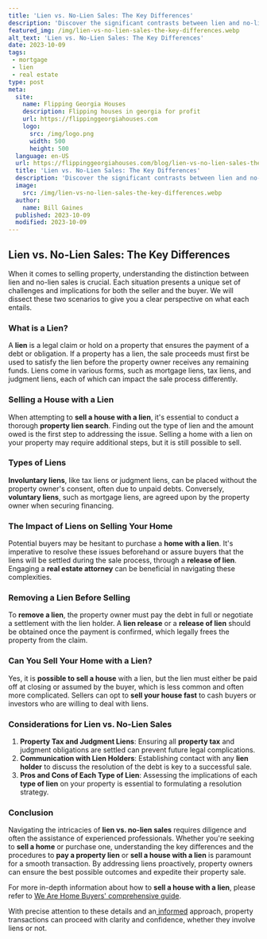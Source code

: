 ```yaml
---
title: 'Lien vs. No-Lien Sales: The Key Differences'
description: 'Discover the significant contrasts between lien and no-lien sales, and satisfy your curious mind with insights into their key differences.'
featured_img: /img/lien-vs-no-lien-sales-the-key-differences.webp
alt_text: 'Lien vs. No-Lien Sales: The Key Differences'
date: 2023-10-09
tags:
 - mortgage
 - lien
 - real estate
type: post
meta:
  site:
    name: Flipping Georgia Houses
    description: Flipping houses in georgia for profit
    url: https://flippinggeorgiahouses.com
    logo:
      src: /img/logo.png
      width: 500
      height: 500
  language: en-US
  url: https://flippinggeorgiahouses.com/blog/lien-vs-no-lien-sales-the-key-differences
  title: 'Lien vs. No-Lien Sales: The Key Differences'
  description: 'Discover the significant contrasts between lien and no-lien sales, and satisfy your curious mind with insights into their key differences.'
  image:
    src: /img/lien-vs-no-lien-sales-the-key-differences.webp
  author:
    name: Bill Gaines
  published: 2023-10-09
  modified: 2023-10-09
---
```



## Lien vs. No-Lien Sales: The Key Differences

When it comes to selling property, understanding the distinction between lien and no-lien sales is crucial. Each situation presents a unique set of challenges and implications for both the seller and the buyer. We will dissect these two scenarios to give you a clear perspective on what each entails.

### What is a Lien?

A **lien** is a legal claim or hold on a property that ensures the payment of a debt or obligation. If a property has a lien, the sale proceeds must first be used to satisfy the lien before the property owner receives any remaining funds. Liens come in various forms, such as mortgage liens, tax liens, and judgment liens, each of which can impact the sale process differently.

### Selling a House with a Lien

When attempting to **sell a house with a lien**, it's essential to conduct a thorough **property lien search**. Finding out the type of lien and the amount owed is the first step to addressing the issue. Selling a home with a lien on your property may require additional steps, but it is still possible to sell.

### Types of Liens

**Involuntary liens**, like tax liens or judgment liens, can be placed without the property owner's consent, often due to unpaid debts. Conversely, **voluntary liens**, such as mortgage liens, are agreed upon by the property owner when securing financing.

### The Impact of Liens on Selling Your Home

Potential buyers may be hesitant to purchase a **home with a lien**. It's imperative to resolve these issues beforehand or assure buyers that the liens will be settled during the sale process, through a **release of lien**. Engaging a **real estate attorney** can be beneficial in navigating these complexities.

### Removing a Lien Before Selling

To **remove a lien**, the property owner must pay the debt in full or negotiate a settlement with the lien holder. A **lien release** or a **release of lien** should be obtained once the payment is confirmed, which legally frees the property from the claim.

### Can You Sell Your Home with a Lien?

Yes, it is **possible to sell a house** with a lien, but the lien must either be paid off at closing or assumed by the buyer, which is less common and often more complicated. Sellers can opt to **sell your house fast** to cash buyers or investors who are willing to deal with liens.

### Considerations for Lien vs. No-Lien Sales

1. **Property Tax and Judgment Liens**: Ensuring all **property tax** and judgment obligations are settled can prevent future legal complications.
2. **Communication with Lien Holders**: Establishing contact with any **lien holder** to discuss the resolution of the debt is key to a successful sale.
3. **Pros and Cons of Each Type of Lien**: Assessing the implications of each **type of lien** on your property is essential to formulating a resolution strategy.

### Conclusion

Navigating the intricacies of **lien vs. no-lien sales** requires diligence and often the assistance of experienced professionals. Whether you're seeking to **sell a home** or purchase one, understanding the key differences and the procedures to **pay a property lien** or **sell a house with a lien** is paramount for a smooth transaction. By addressing liens proactively, property owners can ensure the best possible outcomes and expedite their property sale.

For more in-depth information about how to **sell a house with a lien**, please refer to [We Are Home Buyers' comprehensive guide](https://www.wearehomebuyers.com/blog/sell-a-house-with-a-lien/).

With precise attention to these details and an[  informed](https://flippinggeorgiahouses.com/blog/creative-staging-for-homes-under-lien-pressure) approach, property transactions can proceed with clarity and confidence, whether they involve liens or not.
